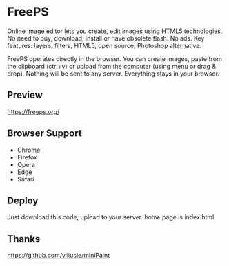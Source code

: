 # FreePS

Online image editor lets you create, edit images using HTML5 technologies. No need to buy, download, install or have obsolete flash. No ads. Key features: layers, filters, HTML5, open source, Photoshop alternative.

FreePS operates directly in the browser. You can create images, paste from the clipboard (ctrl+v) or upload from the computer (using menu or drag & drop). Nothing will be sent to any server. Everything stays in your browser.


## Preview

https://freeps.org/


## Browser Support

- Chrome
- Firefox
- Opera
- Edge
- Safari

## Deploy

Just download this code, upload to your server. home page is index.html


## Thanks

https://github.com/viliusle/miniPaint



